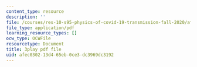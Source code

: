 ```yaml
---
content_type: resource
description: ''
file: /courses/res-10-s95-physics-of-covid-19-transmission-fall-2020/afec030213d465eb0ce3dc3969dc3192_QbueCxKUUTo.pdf
file_type: application/pdf
learning_resource_types: []
ocw_type: OCWFile
resourcetype: Document
title: 3play pdf file
uid: afec0302-13d4-65eb-0ce3-dc3969dc3192
---
```

